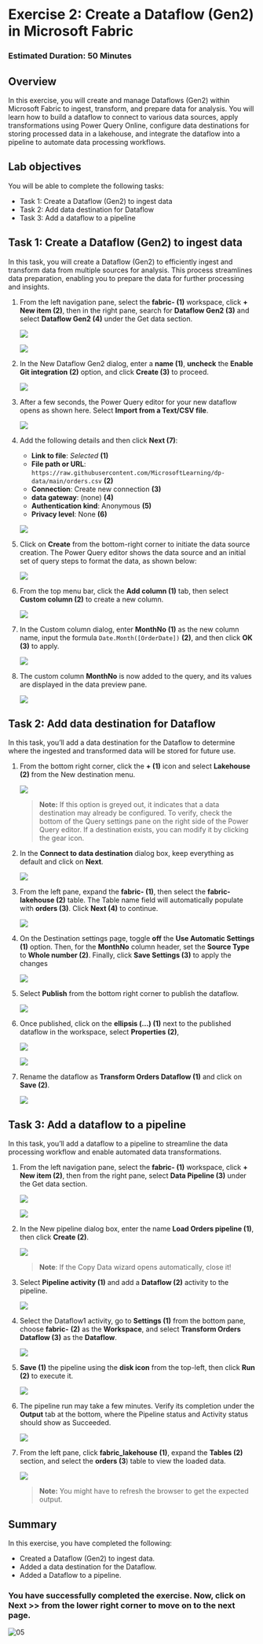 # Exercise 2: Create a Dataflow (Gen2) in Microsoft Fabric

### Estimated Duration: 50 Minutes

## Overview

In this exercise, you will create and manage Dataflows (Gen2) within Microsoft Fabric to ingest, transform, and prepare data for analysis. You will learn how to build a dataflow to connect to various data sources, apply transformations using Power Query Online, configure data destinations for storing processed data in a lakehouse, and integrate the dataflow into a pipeline to automate data processing workflows.

## Lab objectives

You will be able to complete the following tasks:

- Task 1: Create a Dataflow (Gen2) to ingest data
- Task 2: Add data destination for Dataflow
- Task 3: Add a dataflow to a pipeline

## Task 1: Create a Dataflow (Gen2) to ingest data

In this task, you will create a Dataflow (Gen2) to efficiently ingest and transform data from multiple sources for analysis. This process streamlines data preparation, enabling you to prepare the data for further processing and insights.

1. From the left navigation pane, select the **fabric-<inject key="DeploymentID" enableCopy="false"/> (1)** workspace, click **+ New item (2)**, then in the right pane, search for **Dataflow Gen2 (3)** and select **Dataflow Gen2 (4)** under the Get data section.

    ![](./Images2/2/t1-1.png)

    ![](./Images2/2/t1-1p.png)

1. In the New Dataflow Gen2 dialog, enter a **name (1)**, **uncheck** the **Enable Git integration (2)** option, and click **Create (3)** to proceed.

    ![](./Images2/2/t1-2.png)

1. After a few seconds, the Power Query editor for your new dataflow opens as shown here. Select **Import from a Text/CSV file**.

    ![](./Images2/2/t1-3.png)

1. Add the following details and then click **Next (7)**:

    - **Link to file**: *Selected* **(1)**
    - **File path or URL**: `https://raw.githubusercontent.com/MicrosoftLearning/dp-data/main/orders.csv` **(2)**
    - **Connection**: Create new connection **(3)**
    - **data gateway**: (none) **(4)**
    - **Authentication kind**: Anonymous **(5)**
    - **Privacy level**: None **(6)**

    ![](./Images2/2/t1-4p.png)

1. Click on **Create** from the bottom-right corner to initiate the data source creation. The Power Query editor shows the data source and an initial set of query steps to format the data, as shown below:

    ![](./Images2/2/t1-5.png)

1. From the top menu bar, click the **Add column (1)** tab, then select **Custom column (2)** to create a new column.

    ![](./Images2/2/t1-6.png)

1. In the Custom column dialog, enter **MonthNo (1)** as the new column name, input the formula `Date.Month([OrderDate])` **(2)**, and then click **OK (3)** to apply.

    ![](./Images2/2/t1-7.png)

1. The custom column **MonthNo** is now added to the query, and its values are displayed in the data preview pane.

    ![](./Images2/2/t1-8.png)

## Task 2: Add data destination for Dataflow

In this task, you’ll add a data destination for the Dataflow to determine where the ingested and transformed data will be stored for future use.

1. From the bottom right corner, click the **+ (1)** icon and select **Lakehouse (2)** from the New destination menu.

    ![](./Images2/2/t2-1.png)

   >**Note:** If this option is greyed out, it indicates that a data destination may already be configured. To verify, check the bottom of the Query settings pane on the right side of the Power Query editor. If a destination exists, you can modify it by clicking the gear icon.

1. In the **Connect to data destination** dialog box, keep everything as default and click on **Next**.

    ![](./Images2/2/t2-2.png)

1. From the left pane, expand the **fabric-<inject key="DeploymentID" enableCopy="false"/> (1)**, then select the **fabric-lakehouse<inject key="DeploymentID" enableCopy="false"/> (2)** table.
The Table name field will automatically populate with **orders (3)**.
Click **Next (4)** to continue.

    ![](./Images2/2/t2-3pa.png)

1. On the Destination settings page, toggle **off** the **Use Automatic Settings (1)** option. Then, for the **MonthNo** column header, set the **Source Type** to **Whole number (2)**. Finally, click **Save Settings (3)** to apply the changes

    ![](./Images2/2/t2-5.png)

1. Select **Publish** from the bottom right corner to publish the dataflow.

    ![](./Images2/2/t2-6.png)

1. Once published, click on the **ellipsis (...) (1)** next to the published dataflow in the workspace, select **Properties (2)**, 

    ![](./Images2/2/t2-7.png)

    ![](./Images2/2/t2-7p.png)

1. Rename the dataflow as **Transform Orders Dataflow (1)** and click on **Save (2)**.

    ![](./Images2/2/t2-8.png)

## Task 3: Add a dataflow to a pipeline

In this task, you’ll add a dataflow to a pipeline to streamline the data processing workflow and enable automated data transformations.

1. From the left navigation pane, select the **fabric-<inject key="DeploymentID" enableCopy="false"/> (1)** workspace, click **+ New item (2)**, then from the right pane, select **Data Pipeline (3)** under the Get data section.

    ![](./Images2/2/t1-1.png)

    ![](./Images2/2/t3-1pa.png)

1. In the New pipeline dialog box, enter the name **Load Orders pipeline (1)**, then click **Create (2)**.

    ![](./Images2/2/t3-2.png)
  
   > **Note**: If the Copy Data wizard opens automatically, close it!

1. Select **Pipeline activity (1)** and add a **Dataflow (2)** activity to the pipeline.

    ![](./Images2/2/t2-3a.png)

1. Select the Dataflow1 activity, go to **Settings (1)** from the bottom pane, choose **fabric-<inject key="DeploymentID" enableCopy="false"/>**  **(2)** as the **Workspace**, and select **Transform Orders Dataflow (3)** as the **Dataflow**.

    ![](./Images2/2/t3-4.png)
   
1. **Save (1)** the pipeline using the **disk icon** from the top-left, then click **Run (2)** to execute it.

    ![](./Images2/2/t3-5.png)

1. The pipeline run may take a few minutes. Verify its completion under the **Output** tab at the bottom, where the Pipeline status and Activity status should show as Succeeded.

    ![](./Images2/2/t3-6a.png)

1. From the left pane, click **fabric_lakehouse<inject key="DeploymentID" enableCopy="false"/>** **(1)**, expand the **Tables (2)** section, and select the **orders (3**) table to view the loaded data.

    ![](./Images2/2/t3-7.png)

   >**Note:** You might have to refresh the browser to get the expected output.

## Summary

In this exercise, you have completed the following:

- Created a Dataflow (Gen2) to ingest data.
- Added a data destination for the Dataflow.
- Added a Dataflow to a pipeline.

### You have successfully completed the exercise. Now, click on **Next >>** from the lower right corner to move on to the next page.
       
   ![05](./Images2/nextpage.png)
